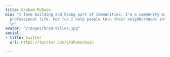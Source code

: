 ```yaml
---
title: Graham McBain
bio: "I love building and being part of communities. I'm a community manager in my
  professional life. For fun I help people turn their neighborhoods into communities.
  \n"
avatar: "/images/brad-tiller.jpg"
social:
- title: twitter
  url: https://twitter.com/grahammcbain

---
```


